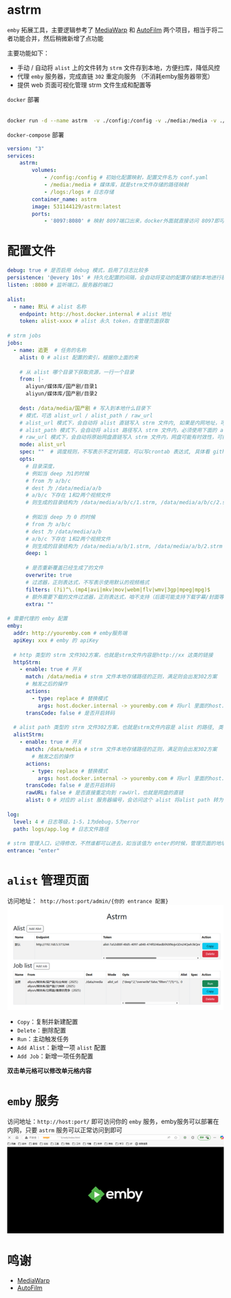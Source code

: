 # astrm
`emby` 拓展工具，主要逻辑参考了 [MediaWarp](https://github.com/Akimio521/MediaWarp) 和 [AutoFilm](https://github.com/Akimio521/AutoFilm) 两个项目，相当于将二者功能合并，然后稍微新增了点功能

主要功能如下：
-  手动 / 自动将 `alist` 上的文件转为 `strm` 文件存到本地，方便扫库，降低风控 
-  代理 `emby` 服务器，完成直链 `302` 重定向服务 （不消耗emby服务器带宽）
-  提供 web 页面可视化管理 strm 文件生成和配置等

`docker` 部署
```bash

docker run -d --name astrm  -v ./config:/config -v ./media:/media -v ./logs:/logs 531144129/astrm -p 8097:8080
```

`docker-compose` 部署
```yaml
version: "3"
services:
    astrm:
        volumes:
            - /config:/config # 初始化配置映射，配置文件名为 conf.yaml
            - /media:/media # 媒体库，就是strm文件存储的路径映射
            - /logs:/logs # 日志存储
        container_name: astrm
        image: 531144129/astrm:latest
        ports:
            - '8097:8080' # 映射 8097端口出来，docker外面就直接访问 8097即可
```

# 配置文件
```yaml
debug: true # 是否启用 debug 模式，启用了日志比较多
persistence: '@every 10s' # 持久化配置的间隔，会自动将变动的配置存储到本地进行覆盖，可以直接写cron表达式, 具体看 github.com/robfig/cron
listen: :8080 # 监听端口，服务器的端口

alist:
  - name: 默认 # alist 名称
    endpoint: http://host.docker.internal # alist 地址
    token: alist-xxxx # alist 永久 token，在管理页面获取

# strm jobs
jobs:
  - name: 追更  # 任务的名称
    alist: 0 # alist 配置的索引，根据你上面的来
    
    # 从 alist 哪个目录下获取资源，一行一个目录
    from: |- 
      aliyun/媒体库/国产剧/目录1
      aliyun/媒体库/国产剧/目录2
      
    dest: /data/media/国产剧 # 写入到本地什么目录下
    # 模式，可选 alist_url / alist_path / raw_url
    # alist_url 模式下，会自动将 alist 直链写入 strm 文件内, 如果是内网地址，可以使用下面的 httpStrm 配置
    # alist_path 模式下，会自动将 alist 路径写入 strm 文件内，必须使用下面的 alistStrm 配置
    # raw_url 模式下，会自动将原始网盘直链写入 strm 文件内，网盘可能有时效性，可能会过期
    mode: alist_url 
    spec: ""  # 调度规则，不写表示不定时调度，可以写crontab 表达式, 具体看 github.com/robfig/cron
    opts:
      # 目录深度，
      # 例如当 deep 为1的时候
      # from 为 a/b/c 
      # dest 为 /data/media/a/b
      # a/b/c 下存在 1和2两个视频文件
      # 则生成的目录结构为 /data/media/a/b/c/1.strm, /data/media/a/b/c/2.strm

      # 例如当 deep 为 0 的时候
      # from 为 a/b/c 
      # dest 为 /data/media/a/b
      # a/b/c 下存在 1和2两个视频文件
      # 则生成的目录结构为 /data/media/a/b/1.strm, /data/media/a/b/2.strm
      deep: 1 
      
      # 是否重新覆盖已经生成了的文件
      overwrite: true
      # 过滤器，正则表达式，不写表示使用默认的视频格式
      filters: (?i)^\.(mp4|avi|mkv|mov|webm|flv|wmv|3gp|mpeg|mpg)$
      # 额外需要下载的文件过滤器，正则表达式，咱不支持（后面可能支持下载字幕/封面等）
      extra: ""

# 需要代理的 emby 配置
emby:
  addr: http://youremby.com # emby服务端
  apiKey: xxx # emby 的 apiKey
  
  # http 类型的 strm 文件302方案，也就是strm文件内容是http://xx 这类的链接
  httpStrm:
    - enable: true # 开关
      match: /data/media # strm 文件本地存储路径的正则，满足则会出发302方案
      # 触发之后的操作
      actions:
        - type: replace # 替换模式
          args: host.docker.internal -> youremby.com # 将url 里面的host.docker.internal替换为youremby.com
      transCode: false # 是否开启转码
  
  # alist path 类型的 strm 文件302方案，也就是strm文件内容是 alist 的路径, 类似 /aliyun/xxx
  alistStrm:
    - enable: true # 开关
      match: /data/media # strm 文件本地存储路径的正则，满足则会出发302方案
        # 触发之后的操作
      actions:
        - type: replace # 替换模式
          args: host.docker.internal -> youremby.com # 将url 里面的host.docker.internal替换为youremby.com
      transCode: false # 是否开启转码
      rawURL: false # 是否直接重定向到 rawUrl，也就是网盘的直链
      alist: 0 # 对应的 alist 服务器编号，会访问这个 alist 将alist path 转为直链

log:
  level: 4 # 日志等级，1-5，1为debug，5为error
  path: logs/app.log # 日志文件路径

# strm 管理入口，记得修改，不然谁都可以进去，如当该值为 enter的时候，管理页面的地址就是 http://host:port/admin/enter
entrance: "enter" 


```

# `alist` 管理页面
访问地址：` http://host:port/admin/{你的 entrance 配置}`
![img.png](web/static/img.png)
- `Copy`：复制并新建配置
- `Delete`：删除配置
- `Run`：主动触发任务
- `Add Alist`：新增一项 `alist` 配置
- `Add Job`：新增一项任务配置

**双击单元格可以修改单元格内容**

# `emby` 服务
访问地址：`http://host:port/` 即可访问你的 `emby` 服务，emby服务可以部署在内网，只要 `astrm` 服务可以正常访问到即可
![img_1.png](web/static/img_1.png)

# 鸣谢
- [MediaWarp](https://github.com/Akimio521/MediaWarp)
- [AutoFilm](https://github.com/Akimio521/AutoFilm)
